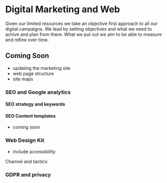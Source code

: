 # Digital Marketing and Web
Given our limited resources we take an objective first approach to all our digital campaigns. We lead by setting objectives and what we need to achive and plan from there. What we put out we aim to be able to measure and refine over time. 

## Coming Soon
* updating the marketing site
* web page structure
* site maps

### SEO and Google analytics
#### SEO strategy and keywords

#### SEO Content templates 
* coming soon

### Web Design Kit
* include accessibility 

Channel and tactics: 

### GDPR and privacy

